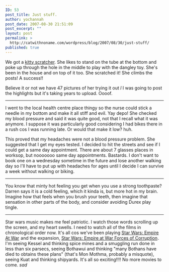 ```yaml
---
ID: 53
post_title: Just stuff.
author: yochannah
post_date: 2007-08-30 21:51:09
post_excerpt: ""
layout: post
permalink: >
  http://catwithnoname.com/wordpress/blog/2007/08/30/just-stuff/
published: true
---
```

We got a <a href="http://www.argos.co.uk/static/Product/partNumber/8701129.htm">kitty scratcher</a>. She likes to stand on the tube at the bottom and poke up through the hole in the middle to play with the dangley toy. She's been in the house and on top of it too. She scratched it! She climbs the posts! A success!!

Believe it or not we have 47 pictures of her trying it out *l* I was going to post the highlights but it's taking years to upload. Oooof. 

<hr />

I went to the local health centre place thingy so the nurse could stick a needle in my bottom and make it all stiff and evil. Yay depo! She checked my blood pressure and said it was quite good, not that I recall what it was anymore. I suppose it was particularly good considering I had bikes there in a rush cos I was running late. Or would that make it low? huh. 

This proved that my headaches were not a blood pressure problem. She suggested that I get my eyes tested. I decided to hit the streets and see if I could get a same day appointment. There are about 7 glasses places in worksop, but nooooooo same day appointments. Bastards. I don't want to book one on a wednesday sometime in the future and lose another walking day so I'll have to put up with headaches for ages until I decide I can survive a week without walking or biking.

<hr />

You know that minty hot feeling you get when you use a strong toothpaste? Darren says it is a cold feeling, which it kinda is, but more hot in my brain. Imagine how that feels when you brush your teeth, then imagine that sensation in other parts of the body, and consider avoiding Durex play tingle. 

<hr /> 

Star wars music makes me feel patriotic. I watch those words scrolling up the screen, and my heart swells. I need to watch all of the films in chronological order now. It's all cos we've been playing <a href="http://www.amazon.co.uk/gp/product/B0007A5FZS?ie=UTF8&tag=cat09-21&linkCode=as2&camp=1634&creative=6738&creativeASIN=B0007A5FZS">Star Wars: Empire At War</a><img src="http://www.assoc-amazon.co.uk/e/ir?t=cat09-21&l=as2&o=2&a=B0007A5FZS" width="1" height="1" border="0" alt="" style="border:none !important; margin:0px !important;" /> and the expansion, <a href="http://www.amazon.co.uk/gp/product/B000J0X7Q0?ie=UTF8&tag=cat09-21&linkCode=as2&camp=1634&creative=6738&creativeASIN=B000J0X7Q0">Star Wars: Empire at War Forces of Corruption</a><img src="http://www.assoc-amazon.co.uk/e/ir?t=cat09-21&l=as2&o=2&a=B000J0X7Q0" width="1" height="1" border="0" alt="" style="border:none !important; margin:0px !important;" />. I'm seeing Kessel and thinking spice mines and a smuggling run done in less than six parsecs, seeing Bothawui and thinking "many Bothans have died to obtains these plans" (that's Mon Mothma, probably a misquote), seeing Kuat and thinking shipyards. It's all so exciting!!!! No more movies to come. *sad*